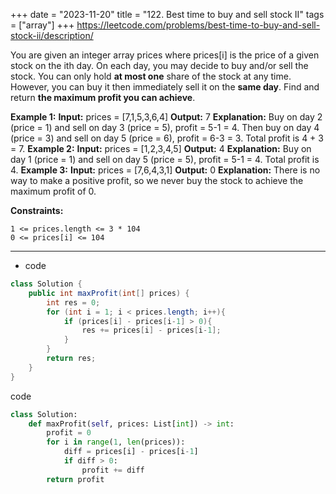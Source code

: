 +++
date = "2023-11-20"
title = "122. Best time to buy and sell stock II"
tags = ["array"]
+++
https://leetcode.com/problems/best-time-to-buy-and-sell-stock-ii/description/


You are given an integer array prices where prices[i] is the price of a given stock on the ith day.
On each day, you may decide to buy and/or sell the stock. You can only hold **at most one** share of the stock at any time. However, you can buy it then immediately sell it on the **same day**.
Find and return __the **maximum** profit you can achieve__.
 
**Example 1:**
**Input:** prices = [7,1,5,3,6,4] **Output:** 7 **Explanation:** Buy on day 2 (price = 1) and sell on day 3 (price = 5), profit = 5-1 = 4. Then buy on day 4 (price = 3) and sell on day 5 (price = 6), profit = 6-3 = 3. Total profit is 4 + 3 = 7. 
**Example 2:**
**Input:** prices = [1,2,3,4,5] **Output:** 4 **Explanation:** Buy on day 1 (price = 1) and sell on day 5 (price = 5), profit = 5-1 = 4. Total profit is 4. 
**Example 3:**
**Input:** prices = [7,6,4,3,1] **Output:** 0 **Explanation:** There is no way to make a positive profit, so we never buy the stock to achieve the maximum profit of 0. 
 
**Constraints:**
 	
	1 <= prices.length <= 3 * 104 	
	0 <= prices[i] <= 104

---
- code
```java
class Solution {
    public int maxProfit(int[] prices) {
        int res = 0;
        for (int i = 1; i < prices.length; i++){
            if (prices[i] - prices[i-1] > 0){
                res += prices[i] - prices[i-1];
            }
        }
        return res;
    }
}
```
code
```py
class Solution:
    def maxProfit(self, prices: List[int]) -> int:
        profit = 0
        for i in range(1, len(prices)):
            diff = prices[i] - prices[i-1]
            if diff > 0:
                profit += diff
        return profit
```
